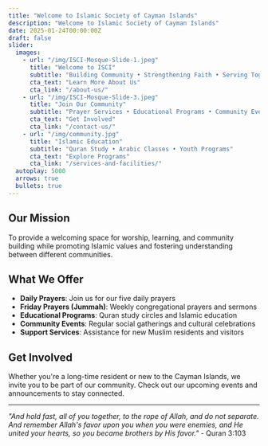 ```yaml
---
title: "Welcome to Islamic Society of Cayman Islands"
description: "Welcome to Islamic Society of Cayman Islands"
date: 2025-01-24T00:00:00Z
draft: false
slider:
  images:
    - url: "/img/ISCI-Mosque-Slide-1.jpeg"
      title: "Welcome to ISCI"
      subtitle: "Building Community • Strengthening Faith • Serving Together"
      cta_text: "Learn More About Us"
      cta_link: "/about-us/"
    - url: "/img/ISCI-Mosque-Slide-3.jpeg"
      title: "Join Our Community"
      subtitle: "Prayer Services • Educational Programs • Community Events"
      cta_text: "Get Involved"
      cta_link: "/contact-us/"
    - url: "/img/community.jpg"
      title: "Islamic Education"
      subtitle: "Quran Study • Arabic Classes • Youth Programs"
      cta_text: "Explore Programs"
      cta_link: "/services-and-facilities/"
  autoplay: 5000
  arrows: true
  bullets: true
---
```




## Our Mission

To provide a welcoming space for worship, learning, and community building while promoting Islamic values and fostering understanding between different communities.

## What We Offer

- **Daily Prayers**: Join us for our five daily prayers
- **Friday Prayers (Jummah)**: Weekly congregational prayers and sermons
- **Educational Programs**: Quran study circles and Islamic education
- **Community Events**: Regular social gatherings and cultural celebrations
- **Support Services**: Assistance for new Muslim residents and visitors

## Get Involved

Whether you're a long-time resident or new to the Cayman Islands, we invite you to be part of our community. Check out our upcoming events and announcements to stay connected.

---

*"And hold fast, all of you together, to the rope of Allah, and do not separate. And remember Allah's favor upon you when you were enemies, and He united your hearts, so you became brothers by His favor."* - Quran 3:103
